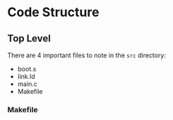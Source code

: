 # Code Structure

## Top Level

There are 4 important files to note in the `src` directory:
- boot.s
- link.ld
- main.c
- Makefile

### Makefile
